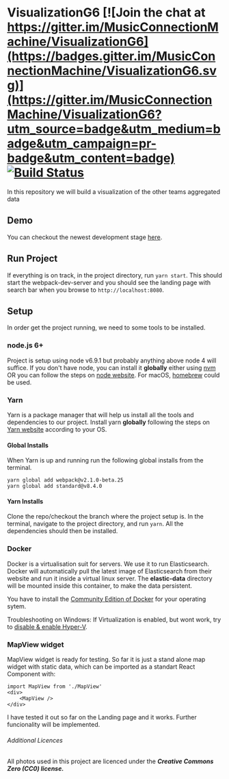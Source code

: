 # VisualizationG6 [![Join the chat at https://gitter.im/MusicConnectionMachine/VisualizationG6](https://badges.gitter.im/MusicConnectionMachine/VisualizationG6.svg)](https://gitter.im/MusicConnectionMachine/VisualizationG6?utm_source=badge&utm_medium=badge&utm_campaign=pr-badge&utm_content=badge) [![Build Status](https://travis-ci.org/MusicConnectionMachine/VisualizationG6.svg?branch=develop)](https://travis-ci.org/MusicConnectionMachine/VisualizationG6)


In this repository we will build a visualization of the other teams aggregated data

## Demo

You can checkout the newest development stage [here](http://webpageg6.8ed630ce.svc.dockerapp.io).

## Run Project

If everything is on track, in the project directory, run `yarn start`. This should start the webpack-dev-server and you should see the landing page with search bar when you browse to `http://localhost:8080`.

## Setup

In order get the project running, we need to some tools to be installed.

### node.js 6+

Project is setup using node v6.9.1 but probably anything above node 4 will suffice. If you don't have node, you can install it **globally** either using [nvm](https://github.com/creationix/nvm) OR you can follow the steps on [node website](https://nodejs.org/en/). For macOS, [homebrew](https://brew.sh/) could be used.

### Yarn

Yarn is a package manager that will help us install all the tools and dependencies to our project. Install yarn **globally** following the steps on [Yarn website](https://yarnpkg.com/en/) according to your OS.

#### Global Installs

When Yarn is up and running run the following global installs from the terminal.

```
yarn global add webpack@v2.1.0-beta.25
yarn global add standard@v8.4.0
```

#### Yarn Installs

Clone the repo/checkout the branch where the project setup is. In the terminal, navigate to the project directory, and run `yarn`. All the dependencies should then be installed.

### Docker

Docker is a virtualisation suit for servers. We use it to run Elasticsearch. Docker will automatically pull the latest image of Elasticsearch from their website and run it inside a virtual linux server. The **elastic-data** directory will be mounted inside this container, to make the data persistent.

You have to install the [Community Edition of Docker](https://store.docker.com/search?type=edition&offering=community) for your operating sytem.

Troubleshooting on Windows: If Virtualization is enabled, but wont work, try to [disable & enable Hyper-V](https://docs.microsoft.com/en-us/virtualization/hyper-v-on-windows/quick-start/enable-hyper-v).

### MapView widget
MapView widget is ready for testing. So far it is just a stand alone map widget with static data, which  can be imported as a standart React Component with:

```
import MapView from './MapView'
<div>
	<MapView />
</div>
```

I have tested it out so far on the Landing page and it works. 
Further funcionality will be implemented.

###### Additional Licences

All photos used in this project are licenced under the **_Creative Commons Zero (CC0) license._**

